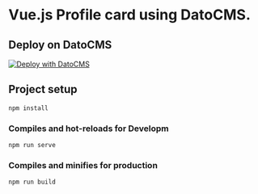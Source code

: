 # Vue.js Profile card using DatoCMS.

## Deploy on DatoCMS

[![Deploy with DatoCMS](https://dashboard.datocms.com/deploy/button.svg)](https://dashboard.datocms.com/deploy?repo=datocms/vuejs-demo)

## Project setup
```
npm install
```

### Compiles and hot-reloads for Developm
```
npm run serve
```

### Compiles and minifies for production
```
npm run build
```
